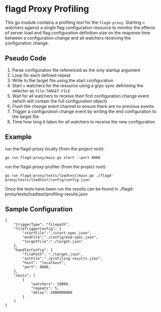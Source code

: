 # flagd Proxy Profiling

This go module contains a profiling tool for the `flagd-proxy`. Starting `n` watchers against a single flag configuration resource to monitor the effects of server load and flag configuration definition size on the response time between a configuration change and all watchers receiving the configuration change.

## Pseudo Code

1. Parse configuration file referenced as the only startup argument
1. Loop for each defined repeat
1. Write to the target file using the start configuration
1. Start `n` watchers for the resource using a grpc sync definining the selector as `file:TARGET-FILE`
1. Wait for all watchers to receive their first configuration change event (which will contain the full configuration object)
1. Flush the change event channel to ensure there are no previous events
1. Trigger a configuration change event by writing the end configuration to the target file
8. Time how long it takes for all watchers to receive the new configuration

## Example

run the flagd-proxy locally (from the project root):

```
go run flagd-proxy/main.go start --port 8080
```

run the flagd-proxy-profiler (from the project root):

```
go run flagd-proxy/tests/loadtest/main.go ./flagd-proxy/tests/loadtest/config/config.json
```

Once the tests have been run the results can be found in ./flagd-proxy/tests/loadtest/profiling-results.json

## Sample Configuration

```
{
    "triggerType": "filepath",
    "fileTriggerConfig": {
        "startFile":"./start-spec.json",
        "endFile":"./config/end-spec.json",
        "targetFile":"./target.json"
    },
    "handlerConfig": {
        "filePath": "./target.json",
        "outFile":"./profiling-results.json",
        "host": "localhost",
        "port": 8080,
    },
    "tests": [
        {
            "watchers": 10000,
            "repeats": 5,
            "delay": 2000000000 
        }
    ]
}
```
